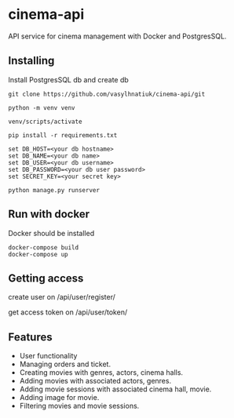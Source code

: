 # cinema-api
API service for cinema management with Docker and PostgresSQL.

## Installing

Install PostgresSQL db and create db
```shell
git clone https://github.com/vasylhnatiuk/cinema-api/git

python -m venv venv

venv/scripts/activate

pip install -r requirements.txt

set DB_HOST=<your db hostname>
set DB_NAME=<your db name>
set DB_USER=<your db username>
set DB_PASSWORD=<your db user password>
set SECRET_KEY=<your secret key>

python manage.py runserver
```
## Run with docker

Docker should be installed
```shell
docker-compose build
docker-compose up
```
## Getting access

create user on /api/user/register/

get access token on /api/user/token/

## Features

* User functionality
* Managing orders and ticket.
* Creating movies with genres, actors, cinema halls.
* Adding movies with associated actors, genres.
* Adding movie sessions with associated cinema hall, movie.
* Adding image for movie.
* Filtering movies and movie sessions.
